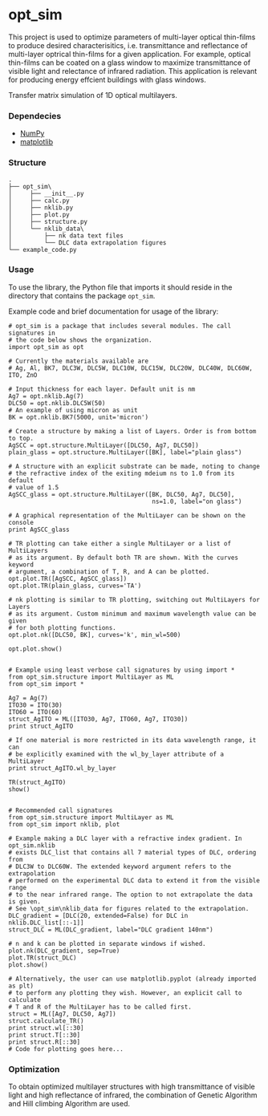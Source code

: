 # opt_sim 
This project is used to optimize parameters of multi-layer optical thin-films to produce desired characterisitics, i.e. transmittance and reflectance of multi-layer optrical thin-films for a given application. For example, optical thin-films can be coated on a glass window to maximize transmittance of visible light and relectance of infrared radiation. This application is relevant for producing energy effcient buildings with glass windows. 

Transfer matrix simulation of 1D optical multilayers.

### Dependecies

- [NumPy](http://www.numpy.org/)
- [matplotlib](http://matplotlib.org/)

### Structure

```
.
├── opt_sim\
│	  ├── __init__.py
│	  ├── calc.py
│	  ├── nklib.py
│	  ├── plot.py
│	  ├── structure.py
│	  └── nklib_data\
│		  ├── nk data text files
│		  └── DLC data extrapolation figures
└── example_code.py
```

### Usage

To use the library, the Python file that imports it should reside in the directory that contains the package `opt_sim`.

Example code and brief documentation for usage of the library:

```
# opt_sim is a package that includes several modules. The call signatures in
# the code below shows the organization.
import opt_sim as opt

# Currently the materials available are
# Ag, Al, BK7, DLC3W, DLC5W, DLC10W, DLC15W, DLC20W, DLC40W, DLC60W, ITO, ZnO

# Input thickness for each layer. Default unit is nm
Ag7 = opt.nklib.Ag(7)
DLC50 = opt.nklib.DLC5W(50)
# An example of using micron as unit
BK = opt.nklib.BK7(5000, unit='micron')

# Create a structure by making a list of Layers. Order is from bottom to top.
AgSCC = opt.structure.MultiLayer([DLC50, Ag7, DLC50])
plain_glass = opt.structure.MultiLayer([BK], label="plain glass")

# A structure with an explicit substrate can be made, noting to change
# the refractive index of the exiting mdeium ns to 1.0 from its default
# value of 1.5
AgSCC_glass = opt.structure.MultiLayer([BK, DLC50, Ag7, DLC50],
                                        ns=1.0, label="on glass")

# A graphical representation of the MultiLayer can be shown on the console
print AgSCC_glass

# TR plotting can take either a single MultiLayer or a list of MultiLayers
# as its argument. By default both TR are shown. With the curves keyword
# argument, a combination of T, R, and A can be plotted.
opt.plot.TR([AgSCC, AgSCC_glass])
opt.plot.TR(plain_glass, curves='TA')

# nk plotting is similar to TR plotting, switching out MultiLayers for Layers
# as its argument. Custom minimum and maximum wavelength value can be given
# for both plotting functions.
opt.plot.nk([DLC50, BK], curves='k', min_wl=500)

opt.plot.show()


# Example using least verbose call signatures by using import *
from opt_sim.structure import MultiLayer as ML
from opt_sim import *

Ag7 = Ag(7)
ITO30 = ITO(30)
ITO60 = ITO(60)
struct_AgITO = ML([ITO30, Ag7, ITO60, Ag7, ITO30])
print struct_AgITO

# If one material is more restricted in its data wavelength range, it can
# be explicitly examined with the wl_by_layer attribute of a MultiLayer
print struct_AgITO.wl_by_layer

TR(struct_AgITO)
show()


# Recommended call signatures
from opt_sim.structure import MultiLayer as ML
from opt_sim import nklib, plot

# Example making a DLC layer with a refractive index gradient. In opt_sim.nklib
# exists DLC_list that contains all 7 material types of DLC, ordering from
# DLC3W to DLC60W. The extended keyword argument refers to the extrapolation
# performed on the experimental DLC data to extend it from the visible range
# to the near infrared range. The option to not extrapolate the data is given.
# See \opt_sim\nklib_data for figures related to the extrapolation.
DLC_gradient = [DLC(20, extended=False) for DLC in nklib.DLC_list[::-1]]
struct_DLC = ML(DLC_gradient, label="DLC gradient 140nm")

# n and k can be plotted in separate windows if wished.
plot.nk(DLC_gradient, sep=True)
plot.TR(struct_DLC)
plot.show()

# Alternatively, the user can use matplotlib.pyplot (already imported as plt)
# to perform any plotting they wish. However, an explicit call to calculate
# T and R of the MultiLayer has to be called first.
struct = ML([Ag7, DLC50, Ag7])
struct.calculate_TR()
print struct.wl[::30]
print struct.T[::30]
print struct.R[::30]
# Code for plotting goes here...
```
### Optimization 

To obtain optimized multilayer structures with high transmittance of visible light and high reflectance of infrared, the combination of Genetic Algorithm and Hill climbing Algorithm are used.

